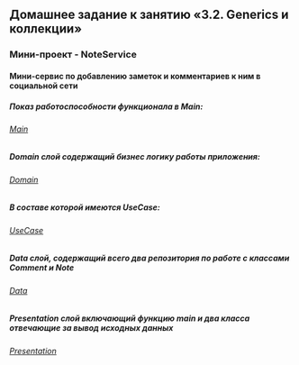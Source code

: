 ## Домашнее задание к занятию «3.2. Generics и коллекции»
### Мини-проект - NoteService
#### Мини-сервис по добавлению заметок и комментариев к ним в социальной сети
##### Показ работоспособности функционала в Main:
###### [Main](https://github.com/NetologyHomeWork/Note-App/blob/main/src/main/kotlin/ru/netology/presentation/main.kt)
##### Domain слой содержащий бизнес логику работы приложения:
###### [Domain](https://github.com/NetologyHomeWork/Note-App/tree/main/src/main/kotlin/ru/netology/domain)
##### В составе которой имеются UseCase:
###### [UseCase](https://github.com/NetologyHomeWork/Note-App/tree/main/src/main/kotlin/ru/netology/domain/usecase)
##### Data слой, содержащий всего два репозитория по работе с классами Comment и Note
###### [Data](https://github.com/NetologyHomeWork/Note-App/tree/main/src/main/kotlin/ru/netology/data)
##### Presentation слой включающий функцию main и два класса отвечающие за вывод исходных данных
###### [Presentation](https://github.com/NetologyHomeWork/Note-App/tree/main/src/main/kotlin/ru/netology/presentation)
